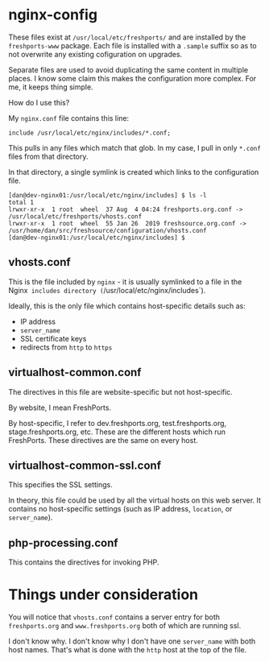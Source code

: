 # nginx-config

These files exist at `/usr/local/etc/freshports/` and are installed by the
`freshports-www` package. Each file is installed with a `.sample` suffix so
as to not overwrite any existing cofiguration on upgrades.

Separate files are used to avoid duplicating the same content in multiple
places. I know some claim this makes the configuration more complex. For me,
it keeps thing simple.

How do I use this?

My `nginx.conf` file contains this line:

```
include /usr/local/etc/nginx/includes/*.conf;
```

This pulls in any files which match that glob. In my case, I pull in only
`*.conf` files from that directory.

In that directory, a single symlink is created which links to the
configuration file.

```
[dan@dev-nginx01:/usr/local/etc/nginx/includes] $ ls -l
total 1
lrwxr-xr-x  1 root  wheel  37 Aug  4 04:24 freshports.org.conf -> /usr/local/etc/freshports/vhosts.conf
lrwxr-xr-x  1 root  wheel  55 Jan 26  2019 freshsource.org.conf -> /usr/home/dan/src/freshsource/configuration/vhosts.conf
[dan@dev-nginx01:/usr/local/etc/nginx/includes] $ 
```

## vhosts.conf

This is the file included by `nginx` - it is usually symlinked to a file in
the Nginx` includes directory (`/usr/local/etc/nginx/includes`).

Ideally, this is the only file which contains host-specific details such as:

* IP address
* `server_name`
* SSL certificate keys
* redirects from `http` to `https`

## virtualhost-common.conf

The directives in this file are website-specific but not host-specific.

By website, I mean FreshPorts.

By host-specific, I refer to dev.freshports.org, test.freshports.org,
stage.freshports.org, etc. These are the different hosts which run
FreshPorts. These directives are the same on every host.

## virtualhost-common-ssl.conf

This specifies the SSL settings.

In theory, this file could be used by all the virtual hosts on this web
server. It contains no host-specific settings (such as IP address, `location`,
or `server_name`).

## php-processing.conf

This contains the directives for invoking PHP.

# Things under consideration

You will notice that `vhosts.conf` contains a server entry for both
`freshports.org` and `www.freshports.org` both of which are running ssl.

I don't know why.  I don't know why I don't have one `server_name` with both
host names. That's what is done with the `http` host at the top of the file.
